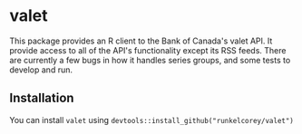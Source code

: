 # valet

This package provides an R client to the Bank of Canada's valet API.
It provide access to all of the API's functionality except its RSS feeds.
There are currently a few bugs in how it handles series groups, and some tests to develop and run.

## Installation

You can install `valet` using `devtools::install_github("runkelcorey/valet")`
